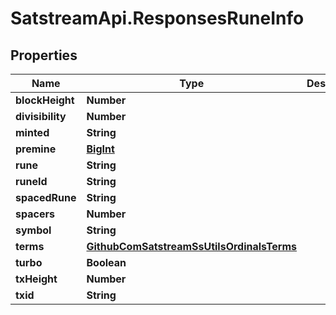 # SatstreamApi.ResponsesRuneInfo

## Properties
Name | Type | Description | Notes
------------ | ------------- | ------------- | -------------
**blockHeight** | **Number** |  | [optional] 
**divisibility** | **Number** |  | [optional] 
**minted** | **String** |  | [optional] 
**premine** | [**BigInt**](BigInt.md) |  | [optional] 
**rune** | **String** |  | [optional] 
**runeId** | **String** |  | [optional] 
**spacedRune** | **String** |  | [optional] 
**spacers** | **Number** |  | [optional] 
**symbol** | **String** |  | [optional] 
**terms** | [**GithubComSatstreamSsUtilsOrdinalsTerms**](GithubComSatstreamSsUtilsOrdinalsTerms.md) |  | [optional] 
**turbo** | **Boolean** |  | [optional] 
**txHeight** | **Number** |  | [optional] 
**txid** | **String** |  | [optional] 


